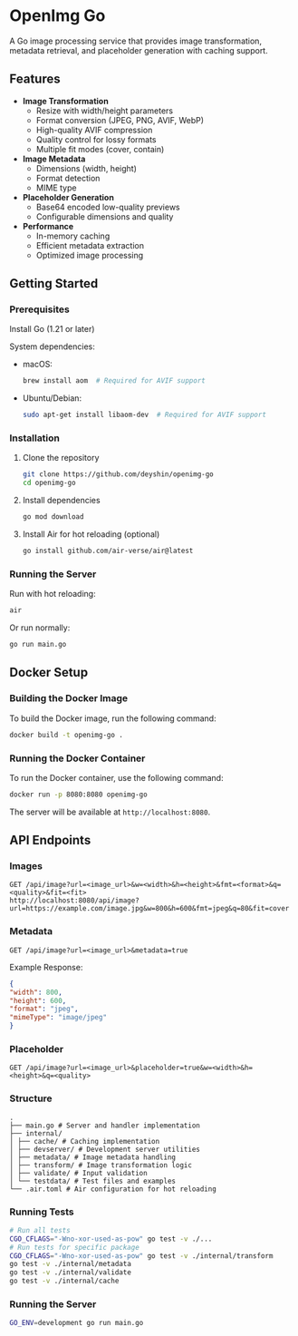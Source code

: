 # OpenImg Go

A Go image processing service that provides image transformation, metadata retrieval, and placeholder generation with caching support.

## Features

- **Image Transformation**
  - Resize with width/height parameters
  - Format conversion (JPEG, PNG, AVIF, WebP)
  - High-quality AVIF compression
  - Quality control for lossy formats
  - Multiple fit modes (cover, contain)
- **Image Metadata**
  - Dimensions (width, height)
  - Format detection
  - MIME type
- **Placeholder Generation**
  - Base64 encoded low-quality previews
  - Configurable dimensions and quality
- **Performance**
  - In-memory caching
  - Efficient metadata extraction
  - Optimized image processing

## Getting Started

### Prerequisites

Install Go (1.21 or later)

System dependencies:
- macOS:

  ```bash
  brew install aom  # Required for AVIF support
  ```

- Ubuntu/Debian:

  ```bash
  sudo apt-get install libaom-dev  # Required for AVIF support
  ```

### Installation

1. Clone the repository

   ```bash
   git clone https://github.com/deyshin/openimg-go
   cd openimg-go
   ```

2. Install dependencies

   ```bash
   go mod download
   ```

3. Install Air for hot reloading (optional)

   ```bash
   go install github.com/air-verse/air@latest
   ```

### Running the Server

Run with hot reloading:

  ```bash
  air
  ```

Or run normally:

  ```bash
  go run main.go
  ```

## Docker Setup

### Building the Docker Image

To build the Docker image, run the following command:

```bash
docker build -t openimg-go .
```

### Running the Docker Container

To run the Docker container, use the following command:

```bash
docker run -p 8080:8080 openimg-go
```

The server will be available at `http://localhost:8080`.

## API Endpoints

### Images
```
GET /api/image?url=<image_url>&w=<width>&h=<height>&fmt=<format>&q=<quality>&fit=<fit>
http://localhost:8080/api/image?url=https://example.com/image.jpg&w=800&h=600&fmt=jpeg&q=80&fit=cover
```

### Metadata

```
GET /api/image?url=<image_url>&metadata=true
```

Example Response:

```json
{
"width": 800,
"height": 600,
"format": "jpeg",
"mimeType": "image/jpeg"
}
```

### Placeholder

```
GET /api/image?url=<image_url>&placeholder=true&w=<width>&h=<height>&q=<quality>
```

### Structure

```
.
├── main.go # Server and handler implementation
├── internal/
│ ├── cache/ # Caching implementation
│ ├── devserver/ # Development server utilities
│ ├── metadata/ # Image metadata handling
│ ├── transform/ # Image transformation logic
│ ├── validate/ # Input validation
│ └── testdata/ # Test files and examples
└── .air.toml # Air configuration for hot reloading
```

### Running Tests

```bash
# Run all tests
CGO_CFLAGS="-Wno-xor-used-as-pow" go test -v ./...
# Run tests for specific package
CGO_CFLAGS="-Wno-xor-used-as-pow" go test -v ./internal/transform
go test -v ./internal/metadata
go test -v ./internal/validate
go test -v ./internal/cache
```

### Running the Server

```bash
GO_ENV=development go run main.go
```
````
